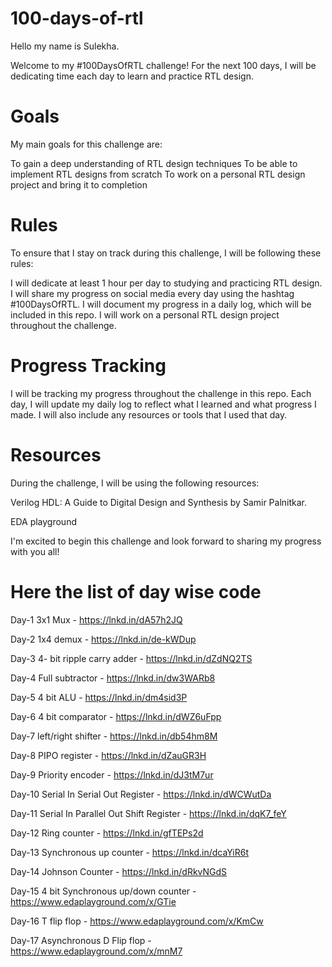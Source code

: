 # 100-days-of-rtl
Hello my name is Sulekha.

Welcome to my #100DaysOfRTL challenge! For the next 100 days, I will be dedicating time each day to learn and practice RTL design.

# Goals
My main goals for this challenge are:

To gain a deep understanding of RTL design techniques
To be able to implement RTL designs from scratch
To work on a personal RTL design project and bring it to completion

# Rules
To ensure that I stay on track during this challenge, I will be following these rules:

I will dedicate at least 1 hour per day to studying and practicing RTL design.
I will share my progress on social media every day using the hashtag #100DaysOfRTL.
I will document my progress in a daily log, which will be included in this repo.
I will work on a personal RTL design project throughout the challenge.

# Progress Tracking
I will be tracking my progress throughout the challenge in this repo. Each day, I will update my daily log to reflect what I learned and what progress I made. I will also include any resources or tools that I used that day.

# Resources
During the challenge, I will be using the following resources:

Verilog HDL: A Guide to Digital Design and Synthesis by Samir Palnitkar.

EDA playground

I'm excited to begin this challenge and look forward to sharing my progress with you all!

# Here the list of day wise code 
Day-1  3x1 Mux -  https://lnkd.in/dA57h2JQ

Day-2  1x4 demux - https://lnkd.in/de-kWDup

Day-3  4- bit ripple carry adder - https://lnkd.in/dZdNQ2TS

Day-4 Full subtractor - https://lnkd.in/dw3WARb8

Day-5 4 bit ALU - https://lnkd.in/dm4sid3P

Day-6 4 bit comparator - https://lnkd.in/dWZ6uFpp

Day-7 left/right shifter - https://lnkd.in/db54hm8M

Day-8 PIPO register - https://lnkd.in/dZauGR3H

Day-9 Priority encoder - https://lnkd.in/dJ3tM7ur

Day-10 Serial In Serial Out Register - https://lnkd.in/dWCWutDa

Day-11 Serial In Parallel Out Shift Register - https://lnkd.in/dqK7_feY

Day-12 Ring counter -  https://lnkd.in/gfTEPs2d

Day-13 Synchronous up counter -  https://lnkd.in/dcaYiR6t

Day-14 Johnson Counter - https://lnkd.in/dRkvNGdS

Day-15 4 bit Synchronous up/down counter -https://www.edaplayground.com/x/GTie

Day-16  T flip flop - https://www.edaplayground.com/x/KmCw

Day-17 Asynchronous D Flip flop - https://www.edaplayground.com/x/mnM7

